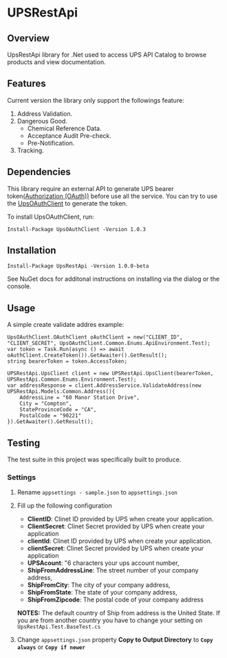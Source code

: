 # UPSRestApi

## Overview
UpsRestApi library for .Net used to access UPS API Catalog to browse products and view documentation.
## Features
Current version the library only support the followings feature:
1. Address Validation.
2. Dangerous Good.
   + Chemical Reference Data.
   + Acceptance Audit Pre-check.
   + Pre-Notification.
3. Tracking.

## Dependencies
This library require an external API to generate UPS bearer token[(Authorization (OAuth))](https://developer.ups.com/api/reference?apiname=OAuthAuthCode_other) before use all the service.
You can try to use the [UpsOAuthClient](https://github.com/khanhtrieu/UpsOAuthClient) to generate the token.

To install UpsOAuthClient, run:
```
Install-Package UpsOAuthClient -Version 1.0.3
```


## Installation
```
Install-Package UpsRestApi -Version 1.0.0-beta
```
See NuGet docs for additonal instructions on installing via the dialog or the console.

## Usage
A simple create validate addres example:
```
UpsOAuthClient.OAuthClient oAuthClient = new("CLIENT_ID", "CLIENT_SECRET", UpsOAuthClient.Common.Enums.ApiEnvironment.Test);
var token = Task.Run(async () => await oAuthClient.CreateToken()).GetAwaiter().GetResult();
string bearerToken = token.AccessToken;
 
UPSRestApi.UpsClient client = new UPSRestApi.UpsClient(bearerToken, UPSRestApi.Common.Enums.Environment.Test);
var addressResponse = client.AddressService.ValidateAddress(new UPSRestApi.Models.Common.Address(){
	AddressLine = "60 Manor Station Drive",
	City = "Compton",
	StateProvinceCode = "CA",
	PostalCode = "90221"
}).GetAwaiter().GetResult();
```

## Testing
The test suite in this project was specifically built to produce.

### Settings
1. Rename  ```appsettings - sample.json``` to ```appsettings.json```
2. Fill up the following configuration
	* __ClientID__: Clinet ID provided by UPS when create your application.
	* __ClientSecret__: Clinet Secret provided by UPS when create your application
	* __clientId__: Clinet ID provided by UPS when create your application.
    * __clientSecret__: Clinet Secret provided by UPS when create your application
    * __UPSAcount__: "6 characters your ups account number,
    * __ShipFromAddressLine__: The street number of your company address,
    * __ShipFromCity__: The city of your company address,
    * __ShipFromState__: The state of your company address,
    * __ShipFromZipcode__: The postal code of your company address
	
	__NOTES:__ The default country of Ship from address is the United State. If you are from another country you have to change your setting on ```UpsRestApi.Test.BaseTest.cs```
3. Change ```appsettings.json``` property __Copy to Output Directory__ to **``Copy always``** or **``Copy if newer``**
	